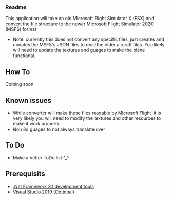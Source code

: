 ### Readme 

This application will take an old Microsoft Flight Simulator X (FSX) 
and convert the file structure to the newer Microsoft Flight Simulator 2020 (MSFS) format
* Note: currently this does not convert any specific files, just creates and updates the MSFS's JSON files to read the older aircraft files.
	You likely will need to update the textures and guages to make the plane functional.

## How To

Coming soon

## Known issues
* While converter will make these files readable by Microsoft Flight, it is very likely you will need to modify the textures
  and other resources to make it work properly.
* Non 3d guages to not always translate over

## To Do

* Make a better ToDo list ^_^

## Prerequisits
* [.Net Framework 3.1 development tools ](https://docs.microsoft.com/en-us/dotnet/core/install/windows?tabs=netcore31)
* [Visual Studio 2019 (Optional)](https://visualstudio.microsoft.com/downloads/)